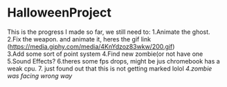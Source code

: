 # HalloweenProject
This is the progress I made so far, we still need to: 
1.Animate the ghost. 
2.Fix the weapon. and animate it, heres the gif link  (https://media.giphy.com/media/4KnYdzoz83wkw/200.gif)  
3.Add some sort of point system 
4.Find new zombie(or not have one 
5.Sound Effects? 
6.theres some fps drops, might be jus chromebook has a weak cpu. 
7. just found out that this is not getting marked lolol
*4.zombie was facing wrong way* 
